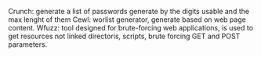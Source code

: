 Crunch: generate a list of passwords generate by the digits usable and the max lenght of them
Cewl: worlist generator, generate based on web page content.
Wfuzz: tool designed for brute-forcing web applications, is used to get resources not linked directoris, scripts, brute forcing GET and POST parameters.
